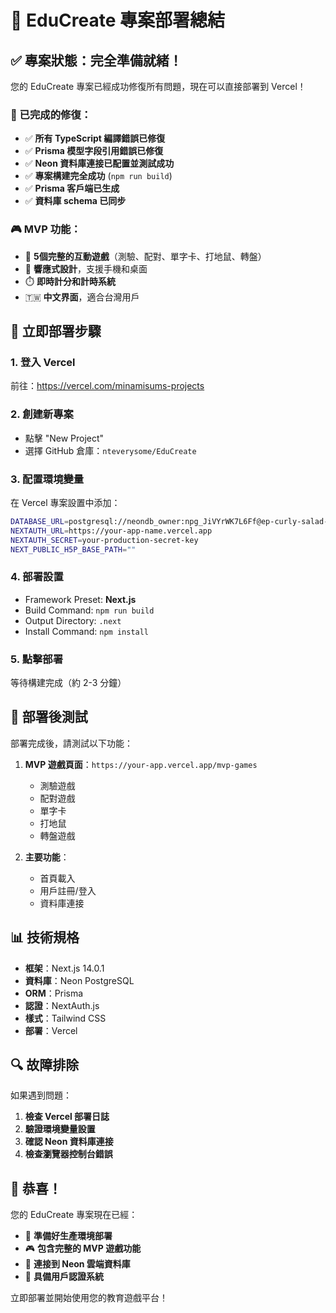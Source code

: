 # 🎉 EduCreate 專案部署總結

## ✅ 專案狀態：完全準備就緒！

您的 EduCreate 專案已經成功修復所有問題，現在可以直接部署到 Vercel！

### 🔧 已完成的修復：
- ✅ **所有 TypeScript 編譯錯誤已修復**
- ✅ **Prisma 模型字段引用錯誤已修復**
- ✅ **Neon 資料庫連接已配置並測試成功**
- ✅ **專案構建完全成功** (`npm run build`)
- ✅ **Prisma 客戶端已生成**
- ✅ **資料庫 schema 已同步**

### 🎮 MVP 功能：
- 🎯 **5個完整的互動遊戲**（測驗、配對、單字卡、打地鼠、轉盤）
- 📱 **響應式設計**，支援手機和桌面
- ⏱️ **即時計分和計時系統**
- 🇹🇼 **中文界面**，適合台灣用戶

## 🚀 立即部署步驟

### 1. 登入 Vercel
前往：https://vercel.com/minamisums-projects

### 2. 創建新專案
- 點擊 "New Project"
- 選擇 GitHub 倉庫：`nteverysome/EduCreate`

### 3. 配置環境變量
在 Vercel 專案設置中添加：

```bash
DATABASE_URL=postgresql://neondb_owner:npg_JiVYrWK7L6Ff@ep-curly-salad-a85exs3f-pooler.eastus2.azure.neon.tech/neondb?sslmode=require
NEXTAUTH_URL=https://your-app-name.vercel.app
NEXTAUTH_SECRET=your-production-secret-key
NEXT_PUBLIC_H5P_BASE_PATH=""
```

### 4. 部署設置
- Framework Preset: **Next.js**
- Build Command: `npm run build`
- Output Directory: `.next`
- Install Command: `npm install`

### 5. 點擊部署
等待構建完成（約 2-3 分鐘）

## 🎯 部署後測試

部署完成後，請測試以下功能：

1. **MVP 遊戲頁面**：`https://your-app.vercel.app/mvp-games`
   - 測驗遊戲
   - 配對遊戲  
   - 單字卡
   - 打地鼠
   - 轉盤遊戲

2. **主要功能**：
   - 首頁載入
   - 用戶註冊/登入
   - 資料庫連接

## 📊 技術規格

- **框架**：Next.js 14.0.1
- **資料庫**：Neon PostgreSQL
- **ORM**：Prisma
- **認證**：NextAuth.js
- **樣式**：Tailwind CSS
- **部署**：Vercel

## 🔍 故障排除

如果遇到問題：

1. **檢查 Vercel 部署日誌**
2. **驗證環境變量設置**
3. **確認 Neon 資料庫連接**
4. **檢查瀏覽器控制台錯誤**

## 🎊 恭喜！

您的 EduCreate 專案現在已經：
- 🚀 **準備好生產環境部署**
- 🎮 **包含完整的 MVP 遊戲功能**
- 💾 **連接到 Neon 雲端資料庫**
- 🔐 **具備用戶認證系統**

立即部署並開始使用您的教育遊戲平台！